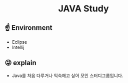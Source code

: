 <div>
  <h1 align="center"><b>JAVA Study</b></h1>
</div>

## ☝️ Environment
- Eclipse
- Intellij

## 😜 explain
- Java를 처음 다루거나 익숙해고 싶어 모인 스터디그룹입니다.
